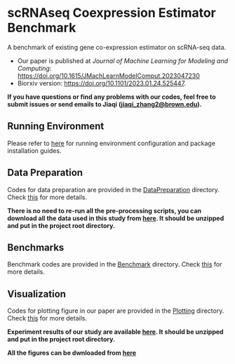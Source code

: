 # scRNAseq Coexpression Estimator Benchmark

A benchmark of existing gene co-expression estimator on scRNA-seq data.

- Our paper is published at *Journal of Machine Learning for Modeling and Computing*: https://doi.org/10.1615/JMachLearnModelComput.2023047230
- Biorxiv version: https://doi.org/10.1101/2023.01.24.525447. 

**If you have questions or find any problems with our codes, feel free to submit issues or send emails to Jiaqi (jiaqi_zhang2@brown.edu).**


## Running Environment

Please refer to [here](./installation.md) for running environment configuration and package installation guides.


## Data Preparation

Codes for data preparation are provided in the [DataPreparation](./DataPreparation/) directory. Check [this](./DataPreparation/README.md) for more details. 

**There is no need to re-run all the pre-processing scripts, you can download all the data used in this study from [here](https://drive.google.com/file/d/1Tmw9mKN20jTcsVcDVxIgbM3xV_7ozDGw/view?usp=sharing). It should be unzipped and put in the project root directory.**


## Benchmarks

Benchmark codes are provided in the [Benchmark](./Benchmark/) directory. Check [this](./Benchmark/README.md) for more details. 

<!-- You can download experiment results at [here](https://drive.google.com/file/d/1WNwrXj1JnoS4H55R5rpmWboKQyAxvrXK/view?usp=sharing). It should be unzipped and put in the project root directory. -->


## Visualization

Codes for plotting figure in our paper are provided in the [Plotting](./Plotting/) directory. Check [this](./Plotting//README.md) for more details. 

**Experiment results of our study are available [here](https://drive.google.com/file/d/1t6SF6GXOHYJCj-pCzhyV9ZG9OZlxY81R/view?usp=sharing). It should be unzipped and put in the project root directory.**

**All the figures can be dwnloaded from [here](https://drive.google.com/file/d/17JL2Gv2KIsEhtwOiuVqCHixG_DXpVumn/view?usp=sharing)**


